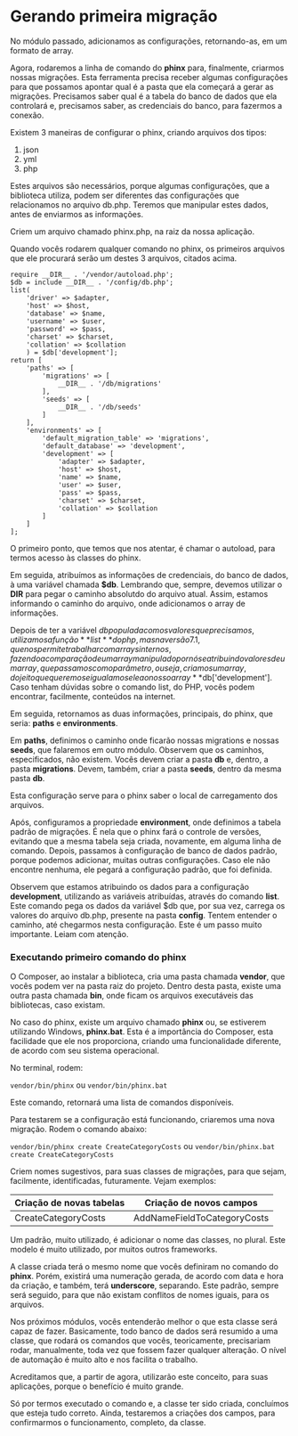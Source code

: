 # Gerando primeira migração

No módulo passado, adicionamos as configurações, retornando-as, em um formato de array.

Agora, rodaremos a linha de comando do **phinx** para, finalmente, criarmos nossas migrações. Esta ferramenta precisa receber algumas configurações para que possamos apontar qual é a pasta que ela começará a gerar as migrações. Precisamos saber qual é a tabela do banco de dados que ela controlará e, precisamos saber, as credenciais do banco, para fazermos a conexão.

Existem 3 maneiras de configurar o phinx, criando arquivos dos tipos:

1. json
2. yml
3. php

Estes arquivos são necessários, porque algumas configurações, que a biblioteca utiliza, podem ser diferentes das configurações que relacionamos no arquivo db.php. Teremos que manipular estes dados, antes de enviarmos as informações.

Criem um arquivo chamado phinx.php, na raiz da nossa aplicação.

Quando vocês rodarem qualquer comando no phinx, os primeiros arquivos que ele procurará serão um destes 3 arquivos, citados acima.

```
require __DIR__ . '/vendor/autoload.php';
$db = include __DIR__ . '/config/db.php';
list(
    'driver' => $adapter,
    'host' => $host,
    'database' => $name,
    'username' => $user,
    'password' => $pass,
    'charset' => $charset,
    'collation' => $collation
    ) = $db['development'];
return [
    'paths' => [
        'migrations' => [
            __DIR__ . '/db/migrations'
        ],
        'seeds' => [
            __DIR__ . '/db/seeds'
        ]
    ],
    'environments' => [
        'default_migration_table' => 'migrations',
        'default_database' => 'development',
        'development' => [
            'adapter' => $adapter,
            'host' => $host,
            'name' => $name,
            'user' => $user,
            'pass' => $pass,
            'charset' => $charset,
            'collation' => $collation
        ]
    ]
];
```

O primeiro ponto, que temos que nos atentar, é chamar o autoload, para termos acesso às classes do phinx.

Em seguida, atribuímos as informações de credenciais, do banco de dados, à uma variável chamada **$db**. Lembrando que, sempre, devemos utilizar o **__DIR__** para pegar o caminho absolutdo do arquivo atual. Assim, estamos informando o caminho do arquivo, onde adicionamos o array de informações.

Depois de ter a variável $db populada com os valores que precisamos, utilizamos a função **list** do php, mas na versão 7.1, que nos permite trabalhar com arrays internos, fazendo a comparação de um array manipulado por nós e atribuindo valores de um array, que passamos como parâmetro, ou seja, criamos um array, do jeito que queremos e igualamos ele ao nosso array **$db['development']. Caso tenham dúvidas sobre o comando list, do PHP, vocês podem encontrar, facilmente, conteúdos na internet.

Em seguida, retornamos as duas informações, principais, do phinx, que seria: **paths** e **environments**.

Em **paths**, definimos o caminho onde ficarão nossas migrations e nossas **seeds**, que falaremos em outro módulo. Observem que os caminhos, especificados, não existem. Vocês devem criar a pasta **db** e, dentro, a pasta **migrations**. Devem, também, criar a pasta **seeds**, dentro da mesma pasta **db**.

Esta configuração serve para o phinx saber o local de carregamento dos arquivos.

Após, configuramos a propriedade **environment**, onde definimos a tabela padrão de migrações. É nela que o phinx fará o controle de versões, evitando que a mesma tabela seja criada, novamente, em alguma linha de comando. Depois, passamos à configuração de banco de dados padrão, porque podemos adicionar, muitas outras configurações. Caso ele não encontre nenhuma, ele pegará a configuração padrão, que foi definida.

Observem que estamos atribuindo os dados para a configuração **development**, utilizando as variáveis atribuídas, através do comando **list**. Este comando pega os dados da variável $db que, por sua vez, carrega os valores do arquivo db.php, presente na pasta **config**. Tentem entender o caminho, até chegarmos nesta configuração. Este é um passo muito importante. Leiam com atenção.

### Executando primeiro comando do phinx

O Composer, ao instalar a biblioteca, cria uma pasta chamada **vendor**, que vocês podem ver na pasta raiz do projeto. Dentro desta pasta, existe uma outra pasta chamada **bin**, onde ficam os arquivos executáveis das bibliotecas, caso existam.

No caso do phinx, existe um arquivo chamado **phinx** ou, se estiverem utilizando Windows, **phinx.bat**. Esta é a importância do Composer, esta facilidade que ele nos proporciona, criando uma funcionalidade diferente, de acordo com seu sistema operacional.

No terminal, rodem:

`vendor/bin/phinx` ou `vendor/bin/phinx.bat`

Este comando, retornará uma lista de comandos disponíveis.

Para testarem se a configuração está funcionando, criaremos uma nova migração. Rodem o comando abaixo:

`vendor/bin/phinx create CreateCategoryCosts` ou `vendor/bin/phinx.bat create CreateCategoryCosts`

Criem nomes sugestivos, para suas classes de migrações, para que sejam, facilmente, identificadas, futuramente. Vejam exemplos:

Criação de novas tabelas | Criação de novos campos
---------------------------------- | -----------------------------------
CreateCategoryCosts | AddNameFieldToCategoryCosts

Um padrão, muito utilizado, é adicionar o nome das classes, no plural. Este modelo é muito utilizado, por muitos outros frameworks.

A classe criada terá o mesmo nome que vocês definiram no comando do **phinx**. Porém, existirá uma numeração gerada, de acordo com data e hora da criação, e também, terá **underscore**, separando. Este padrão, sempre será seguido, para que não existam conflitos de nomes iguais, para os arquivos.

Nos próximos módulos, vocês entenderão melhor o que esta classe será capaz de fazer. Basicamente, todo banco de dados será resumido a uma classe, que rodará os comandos que vocês, teoricamente, precisariam rodar, manualmente, toda vez que fossem fazer qualquer alteração. O nível de automação é muito alto e nos facilita o trabalho.

Acreditamos que, a partir de agora, utilizarão este conceito, para suas aplicações, porque o benefício é muito grande.

Só por termos executado o comando e, a classe ter sido criada, concluímos que esteja tudo correto. Ainda, testaremos a criações dos campos, para confirmarmos o funcionamento, completo, da classe.